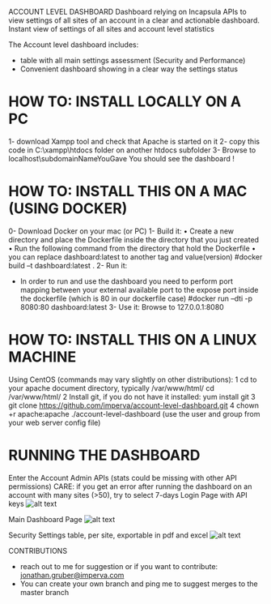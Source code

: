 ACCOUNT LEVEL DASHBOARD
Dashboard relying on Incapsula APIs to view settings of all sites of an account in a clear and actionable dashboard.
Instant view of settings of all sites and account level statistics

The Account level dashboard includes:
- table with all main settings assessment (Security and Performance)
- Convenient dashboard showing in a clear way the settings status


# HOW TO: INSTALL LOCALLY ON A PC
1- download Xampp tool and check that Apache is started on it
2- copy this code in C:\xampp\htdocs folder on another htdocs subfolder
3- Browse to localhost\subdomainNameYouGave
You should see the dashboard !


# HOW TO: INSTALL THIS ON A MAC (USING DOCKER)
0- Download Docker on your mac (or PC)
1- Build it:
•	Create a new directory and place the Dockerfile inside the directory that you just created
•	Run the following command from the directory that hold the Dockerfile
•	you can replace dashboard:latest to another tag and value(version)
#docker build –t dashboard:latest .
2- Run it:
- In order to run and use the dashboard you need to perform port mapping between your external available port to the expose port inside the dockerfile (which is 80 in our dockerfile case)
#docker run –dti -p 8080:80 dashboard:latest
3- Use it:
Browse to 127.0.0.1:8080


# HOW TO: INSTALL THIS ON A LINUX MACHINE
Using CentOS (commands may vary slightly on other distributions):
1	cd to your apache document directory, typically /var/www/html/
	cd /var/www/html/
2	Install git, if you do not have it installed:
	yum install git
3	git clone https://github.com/imperva/account-level-dashboard.git
4	chown +r apache:apache ./account-level-dashboard  (use the user and group from your web server config file)


# RUNNING THE DASHBOARD
Enter the Account Admin APIs (stats could be missing with other API permissions)
CARE:
if you get an error after running the dashboard on an account with many sites (>50), try to select 7-days
Login Page with API keys
![alt text](https://raw.githubusercontent.com/imperva/account-level-dashboard/master/images/screenshots/login.png)

Main Dashboard Page
![alt text](https://github.com/imperva/account-level-dashboard/raw/master/images/screenshots/main%20screen.png)

Security Settings table, per site, exportable in pdf and excel
![alt text](https://github.com/imperva/account-level-dashboard/raw/master/images/screenshots/security%20assessment%20table.png)

CONTRIBUTIONS
- reach out to me for suggestion or if you want to contribute: jonathan.gruber@imperva.com
- You can create your own branch and ping me to suggest merges to the master branch
